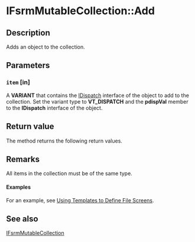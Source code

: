 # IFsrmMutableCollection::Add

## Description

Adds an object to the collection.

## Parameters

### `item` [in]

A **VARIANT** that contains the [IDispatch](https://learn.microsoft.com/previous-versions/windows/desktop/api/oaidl/nn-oaidl-idispatch) interface of the object to add to the collection. Set the variant type to **VT_DISPATCH** and the **pdispVal** member to the **IDispatch** interface of the object.

## Return value

The method returns the following return values.

## Remarks

All items in the collection must be of the same type.

#### Examples

For an example, see [Using Templates to Define File Screens](https://learn.microsoft.com/previous-versions/windows/desktop/fsrm/using-templates-to-define-file-screens).

## See also

[IFsrmMutableCollection](https://learn.microsoft.com/previous-versions/windows/desktop/api/fsrm/nn-fsrm-ifsrmmutablecollection)